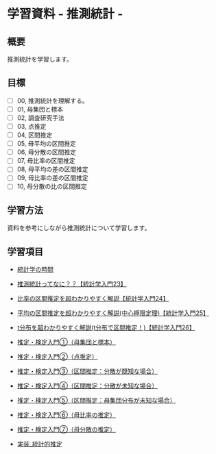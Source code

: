 # 学習資料 - 推測統計 - 
## 概要
推測統計を学習します。

## 目標
- [ ] 00, 推測統計を理解する。
- [ ] 01, 母集団と標本
- [ ] 02, 調査研究手法
- [ ] 03, 点推定
- [ ] 04, 区間推定
- [ ] 05, 母平均の区間推定
- [ ] 06, 母分散の区間推定
- [ ] 07, 母比率の区間推定
- [ ] 08, 母平均の差の区間推定
- [ ] 09, 母比率の差の区間推定
- [ ] 10, 母分散の比の区間推定

## 学習方法
資料を参考にしながら推測統計について学習します。

## 学習項目
- [統計学の時間](https://bellcurve.jp/statistics/course/)

- [推測統計ってなに？？【統計学入門23】](https://datawokagaku.com/stats_est/)
- [比率の区間推定を超わかりやすく解説【統計学入門24】](https://datawokagaku.com/ratio_ci/)
- [平均の区間推定を超わかりやすく解説(中心極限定理)【統計学入門25】](https://datawokagaku.com/mean_estimate/)
- [t分布を超わかりやすく解説(t分布で区間推定！)【統計学入門26】](https://datawokagaku.com/t_dist/)

- [推定・検定入門①（母集団と標本）](https://www.youtube.com/watch?v=Bj8fkq533Dc)
- [推定・検定入門②（点推定）](https://www.youtube.com/watch?v=EVyqa5FwxGc)
- [推定・検定入門③（区間推定：分散が既知な場合）](https://www.youtube.com/watch?v=n-CNHHCaCi0)
- [推定・検定入門④（区間推定：分散が未知な場合）](https://www.youtube.com/watch?v=6YfeVshwfrY)
- [推定・検定入門⑤（区間推定：母集団分布が未知な場合）](https://www.youtube.com/watch?v=qeD0gRs1yc4)
- [推定・検定入門⑥（母比率の推定）](https://www.youtube.com/watch?v=Xhrx5scFzC8)
- [推定・検定入門⑦（母分散の推定）](https://www.youtube.com/watch?v=NGNnr35Swmc)
- [実装_統計的推定](https://github.com/ghmagazine/python_stat_sample/blob/master/notebook/chap10.ipynb)
